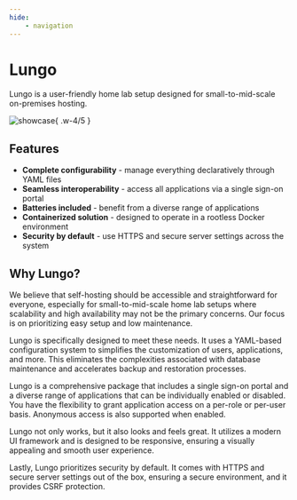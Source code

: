 ```yaml
---
hide:
    - navigation
---
```


# Lungo

Lungo is a user-friendly home lab setup designed for small-to-mid-scale on-premises hosting.

![showcase](https://github.com/raymond-u/lungo/assets/36328498/d16fc1ce-8db5-41a0-b443-f35f6aaaa857){ .w-4/5 }

## Features

- **Complete configurability** - manage everything declaratively through YAML files
- **Seamless interoperability** - access all applications via a single sign-on portal
- **Batteries included** - benefit from a diverse range of applications
- **Containerized solution** - designed to operate in a rootless Docker environment
- **Security by default** - use HTTPS and secure server settings across the system

## Why Lungo?

We believe that self-hosting should be accessible and straightforward for everyone, especially for small-to-mid-scale
home lab setups where scalability and high availability may not be the primary concerns. Our focus is on prioritizing
easy setup and low maintenance.

Lungo is specifically designed to meet these needs. It uses a YAML-based configuration system to simplifies the
customization of users, applications, and more. This eliminates the complexities associated with database maintenance
and accelerates backup and restoration processes.

Lungo is a comprehensive package that includes a single sign-on portal and a diverse range of applications that can be
individually enabled or disabled. You have the flexibility to grant application access on a per-role or per-user basis.
Anonymous access is also supported when enabled.

Lungo not only works, but it also looks and feels great. It utilizes a modern UI framework and is designed to be
responsive, ensuring a visually appealing and smooth user experience.

Lastly, Lungo prioritizes security by default. It comes with HTTPS and secure server settings out of the box, ensuring a
secure environment, and it provides CSRF protection.
